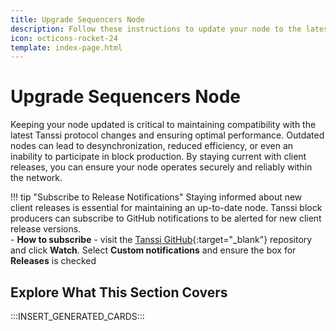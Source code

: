 ```yaml
---
title: Upgrade Sequencers Node
description: Follow these instructions to update your node to the latest version of the Tanssi client software you use to produce blocks on the Tanssi networks protocol.
icon: octicons-rocket-24
template: index-page.html
---
```


# Upgrade Sequencers Node

Keeping your node updated is critical to maintaining compatibility with the latest Tanssi protocol changes and ensuring optimal performance. Outdated nodes can lead to desynchronization, reduced efficiency, or even an inability to participate in block production. By staying current with client releases, you can ensure your node operates securely and reliably within the network.

!!! tip "Subscribe to Release Notifications" 
    Staying informed about new client releases is essential for maintaining an up-to-date node. Tanssi block producers can subscribe to GitHub notifications to be alerted for new client release versions.  
    - **How to subscribe** - visit the [Tanssi GitHub](https://github.com/moondance-labs/tanssi){:target="_blank"} repository and click **Watch**. Select **Custom notifications** and ensure the box for **Releases** is checked

## Explore What This Section Covers

:::INSERT_GENERATED_CARDS::: 
